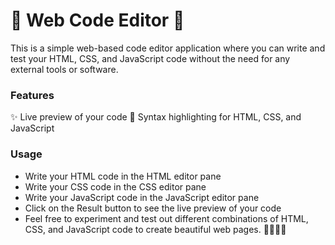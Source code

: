 # 🚀 Web Code Editor 🎨

This is a simple web-based code editor application where you can write and test your HTML, CSS, and JavaScript code without the need for any external tools or software.

### Features

✨ Live preview of your code
🌈 Syntax highlighting for HTML, CSS, and JavaScript

### Usage

- Write your HTML code in the HTML editor pane
- Write your CSS code in the CSS editor pane
- Write your JavaScript code in the JavaScript editor pane
- Click on the Result button to see the live preview of your code
- Feel free to experiment and test out different combinations of HTML, CSS, and JavaScript code to create beautiful web pages. 🚀🎨✨🌈
